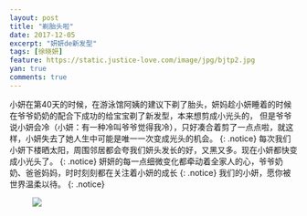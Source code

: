 ```yaml
---
layout: post
title: "剃胎头啦"
date: 2017-12-05
excerpt: "妍妍de新发型"
tags: [徐晓妍]
feature: https://static.justice-love.com/image/jpg/bjtp2.jpg
yan: true
comments: true
---
```


小妍在第40天的时候，在游泳馆阿姨的建议下剃了胎头，妍妈趁小妍睡着的时候在爷爷奶奶的配合下成功的给宝宝剃了新发型，本来想剪成小光头的，
但是爷爷说小妍会冷（小妍：有一种冷叫爷爷觉得我冷），只好凑合着剪了一点点啦，就这样，小妍失去了她人生中可能是唯一一次变成光头的机会。
{: .notice}
每次我们小妍下楼晒太阳，周围邻居都会夸我们妍头发长的好，又黑又多。现在小妍都快变成小光头了。
{: .notice}
妍妍的每一点细微变化都牵动着全家人的心，爷爷奶奶、爸爸妈妈，时时刻刻都在关注着小妍的成长
{: .notice}
我们的小妍，愿你被世界温柔以待。
{: .notice}
<figure>
    <a href="{{ site.staticUrl }}/yanyan/image/IMG_1801.JPG"><img src="{{ site.staticUrl }}/yanyan/image/IMG_1801.JPG" /></a>
</figure>
